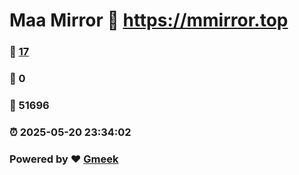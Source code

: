 # Maa Mirror :link: https://mmirror.top 
### :page_facing_up: [17](https://mmirror.top/tag.html) 
### :speech_balloon: 0 
### :hibiscus: 51696 
### :alarm_clock: 2025-05-20 23:34:02 
### Powered by :heart: [Gmeek](https://github.com/Meekdai/Gmeek)
